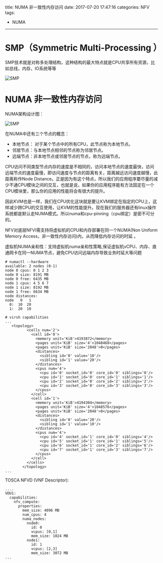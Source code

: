title: NUMA 非一致性内存访问
date: 2017-07-20 17:47:16
categories: NFV
tags:
- NUMA
---

# SMP（Symmetric Multi-Processing ）

SMP技术就是对称多处理结构，这种结构的最大特点就是CPU共享所有资源，比如总线，内存，IO系统等等

![SMP](/images/numa/numa-1.png)



# NUMA 非一致性内存访问

NUMA架构设计图：

![SMP](/images/numa/numa-2.png)

在NUMA中还有三个节点的概念：

* 本地节点： 对于某个节点中的所有CPU，此节点称为本地节点。
* 邻居节点：与本地节点相邻的节点称为邻居节点。
* 远端节点：非本地节点或邻居节点的节点，称为远端节点。

CPU访问不同类型节点内存的速度是不相同的，访问本地节点的速度最快，访问远端节点的速度最慢，即访问速度与节点的距离有关，距离越远访问速度越慢，此距离称作Node Distance。正是因为有这个特点，所以我们的应用程序要尽量的减少不通CPU模块之间的交互，也就是说，如果你的应用程序能有方法固定在一个CPU模块里，那么你的应用的性能将会有很大的提升。

因此KVM也是一样，我们在CPU优化这块就是要让KVM绑定在指定的CPU上，这样减少跨CPU的交互使用，让KVM的性能提升。现在我们的服务器还有linux操作系统都是默认走NUMA模式。所以numa和cpu-pinning（cpu绑定）是密不可分的。

NFV对底层NFVI需支持将虚拟机的CPU和内存部署在同一个NUMA(Non Uniform Memory Access，非一致性内存访问)内，从而降低内存访问的时延 。

虚拟机NUMA亲和性：支持虚拟机numa亲和性策略,保证虚拟机vCPU、内存、直通网卡在同一NUMA节点，避免CPU访问远端内存导致业务时延大等问题

    # numactl --hardware
    available: 2 nodes (0-1)
    node 0 cpus: 0 1 2 3
    node 0 size: 8191 MB
    node 0 free: 6435 MB
    node 1 cpus: 4 5 6 7
    node 1 size: 8192 MB
    node 1 free: 6634 MB
    node distances:
    node   0   1
      0:  10  20
      1:  20  10
    
    # virsh capabilities
    ...
       <topology>
              <cells num='2'>
                <cell id='0'>
                  <memory unit='KiB'>4193872</memory>
                  <pages unit='KiB' size='4'>1048468</pages>
                  <pages unit='KiB' size='2048'>0</pages>
                  <distances>
                    <sibling id='0' value='10'/>
                    <sibling id='1' value='20'/>
                  </distances>
                  <cpus num='4'>
                    <cpu id='0' socket_id='0' core_id='0' siblings='0'/>
                    <cpu id='1' socket_id='0' core_id='1' siblings='1'/>
                    <cpu id='2' socket_id='0' core_id='2' siblings='2'/>
                    <cpu id='3' socket_id='0' core_id='3' siblings='3'/>
                  </cpus>
                </cell>
                <cell id='1'>
                  <memory unit='KiB'>4194304</memory>
                  <pages unit='KiB' size='4'>1048576</pages>
                  <pages unit='KiB' size='2048'>0</pages>
                  <distances>
                    <sibling id='0' value='20'/>
                    <sibling id='1' value='10'/>
                  </distances>
                  <cpus num='4'>
                    <cpu id='4' socket_id='1' core_id='0' siblings='4'/>
                    <cpu id='5' socket_id='1' core_id='1' siblings='5'/>
                    <cpu id='6' socket_id='1' core_id='2' siblings='6'/>
                    <cpu id='7' socket_id='1' core_id='3' siblings='7'/>
                  </cpus>
                </cell>
              </cells>
            </topology>
    ...


TOSCA NFVD (VNF Descriptor):

    ....
    VDU1:
      capabilities:
        nfv_compute:
          properties:
            mem_size: 4096 MB
            num_cpus: 4
            numa_nodes:
              node0:
                id: 0
                vcpus: [0,1]
                mem_size: 1024 MB
              node1:
                id: 1
                vcpus: [2,3]
                mem_size: 3072 MB
    ...

